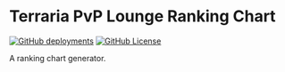 # Terraria PvP Lounge Ranking Chart

[![GitHub deployments](https://img.shields.io/github/deployments/dsafxP/TPvPLoungeRankingChart/github-pages)](https://github.com/dsafxP/TPvPLoungeRankingChart/deployments)
[![GitHub License](https://img.shields.io/github/license/dsafxP/TPvPLoungeRankingChart)](LICENSE)

A ranking chart generator.
